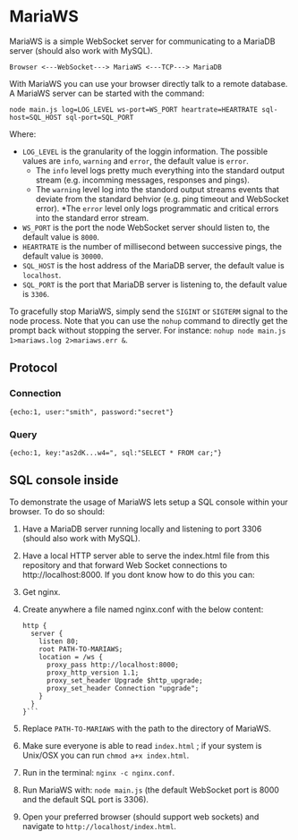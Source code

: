 # MariaWS


MariaWS is a simple WebSocket server for communicating to a MariaDB server (should also work with MySQL).

```Browser <---WebSocket---> MariaWS <---TCP---> MariaDB```

With MariaWS you can use your browser directly talk to a remote database.
A MariaWS server can be started with the command:

```node main.js log=LOG_LEVEL ws-port=WS_PORT heartrate=HEARTRATE sql-host=SQL_HOST sql-port=SQL_PORT```

Where:
* `LOG_LEVEL` is the granularity of the loggin information. The possible values are `info`, `warning` and `error`, the default value is `error`.
  * The `info` level logs pretty much everything into the standard output stream (e.g. incomming messages, responses and pings).
  * The `warning` level log into the standord output streams events that deviate from the standard behvior (e.g. ping timeout and WebSocket error).
  *The `error` level only logs programmatic and critical errors into the standard error stream.
* `WS_PORT` is the port the node WebSocket server should listen to, the default value is `8000`.
* `HEARTRATE` is the number of millisecond between successive pings, the default value is `30000`.
* `SQL_HOST` is the host address of the MariaDB server, the default value is `localhost`.
* `SQL_PORT` is the port that MariaDB server is listening to, the default value is `3306`.

To gracefully stop MariaWS, simply send the `SIGINT` or `SIGTERM` signal to the node process.
Note that you can use the `nohup` command to directly get the prompt back without stopping the server. For instance: `nohup node main.js 1>mariaws.log 2>mariaws.err &`.

## Protocol

### Connection
```{echo:1, user:"smith", password:"secret"}```

### Query
```{echo:1, key:"as2dK...w4=", sql:"SELECT * FROM car;"}```


## SQL console inside

To demonstrate the usage of MariaWS lets setup a SQL console within your browser.
To do so should:
1. Have a MariaDB server running locally and listening to port 3306 (should also work with MySQL).
2. Have a local HTTP server able to serve the index.html file from this repository and that forward Web Socket connections to http://localhost:8000. If you dont know how to do this you can:
  1. Get nginx.
  2. Create anywhere a file named nginx.conf with the below content:

      ```events { }
      http {
        server {
          listen 80;
          root PATH-TO-MARIAWS;
          location = /ws {
            proxy_pass http://localhost:8000;
            proxy_http_version 1.1;
            proxy_set_header Upgrade $http_upgrade;
            proxy_set_header Connection "upgrade";
          }
        }
      }```

  3. Replace `PATH-TO-MARIAWS` with the path to the directory of MariaWS.
  4. Make sure everyone is able to read `index.html` ; if your system is Unix/OSX you can run `chmod a+x index.html`.
  5. Run in the terminal: `nginx -c nginx.conf`.
3. Run MariaWS with: `node main.js` (the default WebSocket port is 8000 and the default SQL port is 3306).
4. Open your preferred browser (should support web sockets) and navigate to `http://localhost/index.html`.
